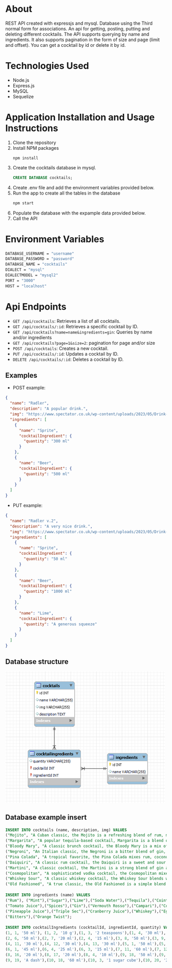 # About

REST API created with expressjs and mysql. Database using the Third normal form for associations. An api for getting, posting, putting and deleting different cocktails. The API supports querying by name and ingredients. It also supports pagination in the form of size and page (limit and offset). You can get a cocktail by id or delete it by id.

# Technologies Used

- Node.js
- Express.js
- MySQL
- Sequelize

# Application Installation and Usage Instructions

1. Clone the repository
2. Install NPM packages
   ```
   npm install
   ```
3. Create the cocktails database in mysql.
   ```sql
   CREATE DATABASE cocktails;
   ```
4. Create .env file and add the environment variables provided below.
5. Run the app to create all the tables in the database
   ```js
   npm start
   ```
6. Populate the database with the expample data provided below.
7. Call the API

# Environment Variables

```sh
DATABASE_USERNAME = "username"
DATABASE_PASSWORD = "password"
DATABASE_NAME = "cocktails"
DIALECT = "mysql"
DIALECTMODEL = "mysql2"
PORT = "3000"
HOST = "localhost"
```

# Api Endpoints

- `GET /api/cocktails`: Retrieves a list of all cocktails.
- `GET /api/cocktails/:id`: Retrieves a specific cocktail by ID.
- `GET /api/cocktails?name=name&ingredients=gin`: Queries by name and/or ingredients
- `GET /api/cocktails?page=1&size=2`: pagination for page and/or size
- `POST /api/cocktails`: Creates a new cocktail.
- `PUT /api/cocktails/:id`: Updates a cocktail by ID.
- `DELETE /api/cocktails/:id`: Deletes a cocktail by ID.

## Examples

- POST example:

```json
{
  "name": "Radler",
  "description": "A popular drink.",
  "img": "https://www.spectator.co.uk/wp-content/uploads/2023/05/Drink-iStock.jpg",
  "ingredients": [
    {
      "name": "Sprite",
      "cocktailIngredient": {
        "quantity": "300 ml"
      }
    },
    {
      "name": "Beer",
      "cocktailIngredient": {
        "quantity": "500 ml"
      }
    }
  ]
}
```

- PUT example:

```json
{
  "name": "Radler v.2",
  "description": "A very nice drink.",
  "img": "https://www.spectator.co.uk/wp-content/uploads/2023/05/Drink-iStock.jpg",
  "ingredients": [
    {
      "name": "Sprite",
      "cocktailIngredient": {
        "quantity": "50 ml"
      }
    },
    {
      "name": "Beer",
      "cocktailIngredient": {
        "quantity": "1000 ml"
      }
    },
    {
      "name": "Lime",
      "cocktailIngredient": {
        "quantity": "A generous squeeze"
      }
    }
  ]
}
```

## Database structure

![database structure](https://github.com/jorgeneikemo/drinksREST/blob/master/public/db_diagram.png?raw=true)

## Database example insert

```sql
INSERT INTO cocktails (name, description, img) VALUES
("Mojito", "A Cuban classic, the Mojito is a refreshing blend of rum, mint, lime, sugar, and soda water", "https://images.immediate.co.uk/production/volatile/sites/30/2020/08/mojito-cocktails-150961e.jpg"),
("Margarita", "A popular tequila-based cocktail, Margarita is a blend of tequila, lime juice, and Cointreau, served with salt on the rim of the glass", "https://images.immediate.co.uk/production/volatile/sites/30/2020/08/mojito-cocktails-150961e.jpg"),
("Bloody Mary", "A classic brunch cocktail, the Bloody Mary is a mix of vodka, tomato juice, and various spices", "https://images.immediate.co.uk/production/volatile/sites/30/2020/08/mojito-cocktails-150961e.jpg"),
("Negroni", "An Italian classic, the Negroni is a bitter blend of gin, vermouth rosso, and Campari", "https://images.immediate.co.uk/production/volatile/sites/30/2020/08/mojito-cocktails-150961e.jpg"),
("Pina Colada", "A tropical favorite, the Pina Colada mixes rum, coconut milk, and pineapple juice", "https://images.immediate.co.uk/production/volatile/sites/30/2020/08/mojito-cocktails-150961e.jpg"),
("Daiquiri", "A classic rum cocktail, the Daiquiri is a sweet and sour blend of rum, lime juice, and simple syrup", "https://images.immediate.co.uk/production/volatile/sites/30/2020/08/mojito-cocktails-150961e.jpg"),
("Martini", "A classic cocktail, the Martini is a strong blend of gin and vermouth, garnished with an olive or a lemon twist", "https://images.immediate.co.uk/production/volatile/sites/30/2020/08/mojito-cocktails-150961e.jpg"),
("Cosmopolitan", "A sophisticated vodka cocktail, the Cosmopolitan mixes vodka, triple sec, cranberry juice, and lime juice", "https://images.immediate.co.uk/production/volatile/sites/30/2020/08/mojito-cocktails-150961e.jpg"),
("Whiskey Sour", "A classic whiskey cocktail, the Whiskey Sour blends whiskey, lemon juice, and sugar, topped with a dash of egg white", "https://images.immediate.co.uk/production/volatile/sites/30/2020/08/mojito-cocktails-150961e.jpg"),
("Old Fashioned", "A true classic, the Old Fashioned is a simple blend of whiskey, sugar, and bitters, garnished with an orange twist", "https://images.immediate.co.uk/production/volatile/sites/30/2020/08/mojito-cocktails-150961e.jpg");

INSERT INTO ingredients (name) VALUES
("Rum"), ("Mint"),("Sugar"),("Lime"),("Soda Water"),("Tequila"),("Cointreau"),("Vodka"),
("Tomato Juice"),("Spices"),("Gin"),("Vermouth Rosso"),("Campari"),("Coconut Milk"),
("Pineapple Juice"),("Triple Sec"),("Cranberry Juice"),("Whiskey"),("Egg White"),
("Bitters"),("Orange Twist");

INSERT INTO cocktailIngredients (cocktailId, ingredientId, quantity) VALUES
(1, 1, '50 ml'), (1, 2, '10 g'),(1, 3, '2 teaspoons'),(1, 4, '30 ml'),(1, 5, 'Top up'),
(2, 6, '50 ml'),(2, 7, '20 ml'),(2, 4, '15 ml'),(3, 8, '50 ml'),(3, 9, '100 ml'),(3, 10, 'To taste'),
(4, 11, '30 ml'),(4, 12, '30 ml'),(4, 13, '30 ml'),(5, 1, '50 ml'),(5, 14, '50 ml'),(5, 15, '50 ml'),
(6, 1, '45 ml'),(6, 4, '25 ml'),(6, 3, '15 ml'),(7, 11, '60 ml'),(7, 12, '20 ml'),(8, 8, '40 ml'),
(8, 16, '20 ml'),(8, 17, '20 ml'),(8, 4, '10 ml'),(9, 18, '50 ml'),(9, 4, '20 ml'),(9, 3, '20 ml'),
(9, 19, 'A dash'),(10, 18, '60 ml'),(10, 3, '1 sugar cube'),(10, 20, '2 dashes'),(10, 21, '1 twist');


```
